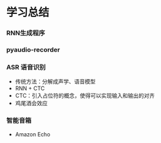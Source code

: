 # 学习总结

### RNN生成程序

### pyaudio-recorder

### ASR 语音识别
- 传统方法：分解成声学、语音模型
- RNN + CTC
- CTC：引入占位符的概念，使得可以实现输入和输出的对齐
- 鸡尾酒会效应

### 智能音箱
- Amazon Echo